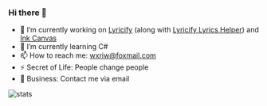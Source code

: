 ### Hi there 👋

- 🔭 I’m currently working on [Lyricify](https://github.com/WXRIW/Lyricify-App) (along with [Lyricify Lyrics Helper](https://github.com/WXRIW/Lyricify-Lyrics-Helper)) and [Ink Canvas](https://github.com/WXRIW/Ink-Canvas)
- 🌱 I’m currently learning C#
- 📫 How to reach me: wxriw@foxmail.com
- ⚡ Secret of Life: People change people
- 🛒 Business: Contact me via email

![stats](https://github-readme-stats.vercel.app/api?username=wxriw&show_icons=true&count_private=true&theme=transparent)

<!--
**WXRIW/WXRIW** is a ✨ _special_ ✨ repository because its `README.md` (this file) appears on your GitHub profile.

Here are some ideas to get you started:

- 🔭 I’m currently working on ...
- 🌱 I’m currently learning ...
- 👯 I’m looking to collaborate on ...
- 🤔 I’m looking for help with ...
- 💬 Ask me about ...
- 📫 How to reach me: ...
- 😄 Pronouns: ...
- ⚡ Fun fact: ...
-->
